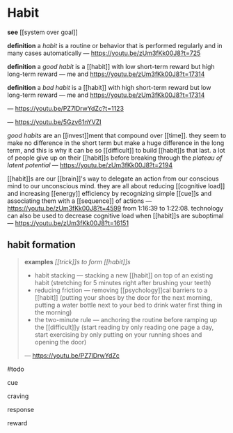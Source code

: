 # Habit

**see** [[system over goal]]

**definition** a _habit_ is a routine or behavior that is performed regularly and in many cases automatically &mdash; <https://youtu.be/zUm3fKk00J8?t=725>

**definition** a _good habit_ is a [[habit]] with low short-term reward but high long-term reward &mdash; me and <https://youtu.be/zUm3fKk00J8?t=17314>

**definition** a _bad habit_ is a [[habit]] with high short-term reward but low long-term reward &mdash; me and <https://youtu.be/zUm3fKk00J8?t=17314>

&mdash; <https://youtu.be/PZ7lDrwYdZc?t=1123>

&mdash; <https://youtu.be/5Gzv61nYVZI>

_good habits_ are an [[invest]]ment that compound over [[time]]. they seem to make no difference in the short term but make a huge difference in the long term, and this is why it can be so [[difficult]] to build [[habit]]s that last. a lot of people give up on their [[habit]]s before breaking through the _plateau of latent potential_ &mdash; <https://youtu.be/zUm3fKk00J8?t=2194>

[[habit]]s are our [[brain]]'s way to delegate an action from our conscious mind to our unconscious mind. they are all about reducing [[cognitive load]] and increasing [[energy]] efficiency by recognizing simple [[cue]]s and associating them with a [[sequence]] of actions &mdash; <https://youtu.be/zUm3fKk00J8?t=4599> from 1:16:39 to 1:22:08. technology can also be used to decrease cognitive load when [[habit]]s are suboptimal &mdash; <https://youtu.be/zUm3fKk00J8?t=16151>

## habit formation

> **examples** _[[trick]]s to form [[habit]]s_
>
> - habit stacking &mdash; stacking a new [[habit]] on top of an existing habit (stretching for 5 minutes right after brushing your teeth)
> - reducing friction &mdash; removing [[psychology]]cal barriers to a [[habit]] (putting your shoes by the door for the next morning, putting a water bottle next to your bed to drink water first thing in the morning)
> - the two-minute rule &mdash; anchoring the routine before ramping up the [[difficult]]y (start reading by only reading one page a day, start exercising by only putting on your running shoes and opening the door)
>
> &mdash; <https://youtu.be/PZ7lDrwYdZc>

#todo

cue

craving

response

reward
